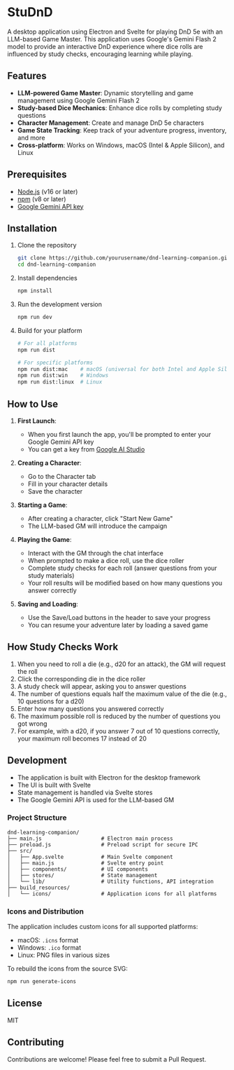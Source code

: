 # StuDnD

A desktop application using Electron and Svelte for playing DnD 5e with an LLM-based Game Master. This application uses Google's Gemini Flash 2 model to provide an interactive DnD experience where dice rolls are influenced by study checks, encouraging learning while playing.

## Features

- **LLM-powered Game Master**: Dynamic storytelling and game management using Google Gemini Flash 2
- **Study-based Dice Mechanics**: Enhance dice rolls by completing study questions
- **Character Management**: Create and manage DnD 5e characters
- **Game State Tracking**: Keep track of your adventure progress, inventory, and more
- **Cross-platform**: Works on Windows, macOS (Intel & Apple Silicon), and Linux

## Prerequisites

- [Node.js](https://nodejs.org/) (v16 or later)
- [npm](https://www.npmjs.com/) (v8 or later)
- [Google Gemini API key](https://ai.google.dev/)

## Installation

1. Clone the repository
   ```bash
   git clone https://github.com/yourusername/dnd-learning-companion.git
   cd dnd-learning-companion
   ```

2. Install dependencies
   ```bash
   npm install
   ```

3. Run the development version
   ```bash
   npm run dev
   ```

4. Build for your platform
   ```bash
   # For all platforms
   npm run dist
   
   # For specific platforms
   npm run dist:mac    # macOS (universal for both Intel and Apple Silicon)
   npm run dist:win    # Windows
   npm run dist:linux  # Linux
   ```

## How to Use

1. **First Launch**:
   - When you first launch the app, you'll be prompted to enter your Google Gemini API key
   - You can get a key from [Google AI Studio](https://ai.google.dev/)

2. **Creating a Character**:
   - Go to the Character tab
   - Fill in your character details
   - Save the character

3. **Starting a Game**:
   - After creating a character, click "Start New Game"
   - The LLM-based GM will introduce the campaign

4. **Playing the Game**:
   - Interact with the GM through the chat interface
   - When prompted to make a dice roll, use the dice roller
   - Complete study checks for each roll (answer questions from your study materials)
   - Your roll results will be modified based on how many questions you answer correctly

5. **Saving and Loading**:
   - Use the Save/Load buttons in the header to save your progress
   - You can resume your adventure later by loading a saved game

## How Study Checks Work

1. When you need to roll a die (e.g., d20 for an attack), the GM will request the roll
2. Click the corresponding die in the dice roller
3. A study check will appear, asking you to answer questions
4. The number of questions equals half the maximum value of the die (e.g., 10 questions for a d20)
5. Enter how many questions you answered correctly
6. The maximum possible roll is reduced by the number of questions you got wrong
7. For example, with a d20, if you answer 7 out of 10 questions correctly, your maximum roll becomes 17 instead of 20

## Development

- The application is built with Electron for the desktop framework
- The UI is built with Svelte
- State management is handled via Svelte stores
- The Google Gemini API is used for the LLM-based GM

### Project Structure

```
dnd-learning-companion/
├── main.js                   # Electron main process
├── preload.js                # Preload script for secure IPC
├── src/
│   ├── App.svelte            # Main Svelte component
│   ├── main.js               # Svelte entry point
│   ├── components/           # UI components
│   ├── stores/               # State management
│   └── lib/                  # Utility functions, API integration
├── build_resources/
│   └── icons/                # Application icons for all platforms
```

### Icons and Distribution

The application includes custom icons for all supported platforms:

- macOS: `.icns` format
- Windows: `.ico` format
- Linux: PNG files in various sizes

To rebuild the icons from the source SVG:

```bash
npm run generate-icons
```

## License

MIT

## Contributing

Contributions are welcome! Please feel free to submit a Pull Request.